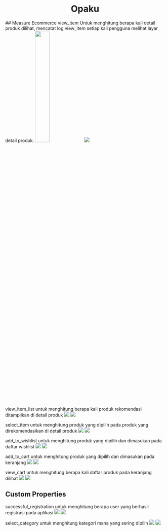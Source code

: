 <h1 align="center">Opaku</h1>
## Measure Ecommerce
view_item
Untuk menghitung berapa kali detail produk dilihat, mencatat log view_item setiap kali pengguna melihat layar detail produk.
<img src="/previews/view_item.gif" width="30%" />
<img src="/previews/view_item.png" />

view_item_list
untuk menghitung berapa kali produk rekomendasi ditampilkan di detail produk
<img src="/previews/view_item_list.gif" />
<img src="/previews/view_item_list.png" />

select_item
untuk menghitung produk yang dipilih pada produk yang direkomendasikan di detail produk
<img src="/previews/select_item.gif" />
<img src="/previews/select_item.png" />

add_to_wishlist
untuk menghitung produk yang dipilih dan dimasukan pada daftar wishlist
<img src="/previews/add_to_wishlist.gif" />
<img src="/previews/add_to_wishlist.png" />

add_to_cart
untuk menghitung produk yang dipilih dan dimasukan pada keranjang
<img src="/previews/add_to_cart.gif" />
<img src="/previews/add_to_cart.png" />

view_cart
untuk menghitung berapa kali daftar produk pada keranjang dilihat
<img src="/previews/view_cart.gif" />
<img src="/previews/view_cart.png" />

## Custom Properties
successful_registration
untuk menghitung berapa user yang berhasil registrasi pada aplikasi
<img src="/previews/successful_registration.gif" />
<img src="/previews/successful_registration.png" />

select_category
untuk menghitung kategori mana yang sering dipilih
<img src="/previews/select_category.gif" />
<img src="/previews/select_category.png" />